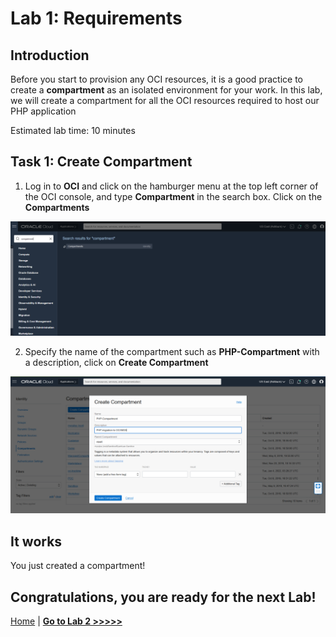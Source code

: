 # Lab 1: Requirements 

## Introduction
Before you start to provision any OCI resources, it is a good practice to create a **compartment** as an isolated environment for your work. 
In this lab, we will create a compartment for all the OCI resources required to host our PHP application

Estimated lab time: 10 minutes

## Task 1: Create Compartment

1. Log in to **OCI** and click on the hamburger menu at the top left corner of the OCI console, and type **Compartment** in the search box. Click on the **Compartments**

![compartment](images/compartment.png)

2. Specify the name of the compartment such as **PHP-Compartment** with a description, click on **Create Compartment**

![create compartment](images/create_compartment.png)

## It works

You just created a compartment!

## Congratulations, you are ready for the next Lab!

[Home](../README.md) | [**Go to Lab 2 >>>>>**](../lab2/README.md)


